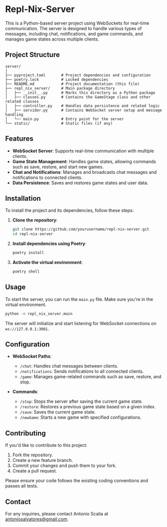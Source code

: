 # Repl-Nix-Server

This is a Python-based server project using WebSockets for real-time communication. The server is designed to handle various types of messages, including chat, notifications, and game commands, and manages game states across multiple clients.

## Project Structure

```
server/
│
├── pyproject.toml       # Project dependencies and configuration
├── poetry.lock          # Locked dependencies
├── README.md            # Project documentation (this file)
├── repl_nix_server/     # Main package directory
│   ├── __init__.py      # Marks this directory as a Python package
│   ├── classes.py       # Contains the GameStage class and other related classes
│   ├── controller.py    # Handles data persistence and related logic
│   ├── servidor.py      # Contains WebSocket server setup and message handling
│   └── main.py          # Entry point for the server
└── static/              # Static files (if any)
```

## Features

- **WebSocket Server**: Supports real-time communication with multiple clients.
- **Game State Management**: Handles game states, allowing commands such as save, restore, and start new games.
- **Chat and Notifications**: Manages and broadcasts chat messages and notifications to connected clients.
- **Data Persistence**: Saves and restores game states and user data.

## Installation

To install the project and its dependencies, follow these steps:

1. **Clone the repository**:

   ```bash
   git clone https://github.com/yourusername/repl-nix-server.git
   cd repl-nix-server
   ```

2. **Install dependencies using Poetry**:

   ```bash
   poetry install
   ```

3. **Activate the virtual environment**:

   ```bash
   poetry shell
   ```

## Usage

To start the server, you can run the `main.py` file. Make sure you're in the virtual environment.

```bash
python -m repl_nix_server.main
```

The server will initialize and start listening for WebSocket connections on `ws://127.0.0.1:3001`.

## Configuration

- **WebSocket Paths**:
  - `/chat`: Handles chat messages between clients.
  - `/notifications`: Sends notifications to all connected clients.
  - `/game`: Manages game-related commands such as save, restore, and stop.

- **Commands**:
  - `/stop`: Stops the server after saving the current game state.
  - `/restore`: Restores a previous game state based on a given index.
  - `/save`: Saves the current game state.
  - `/newGame`: Starts a new game with specified configurations.

## Contributing

If you'd like to contribute to this project:

1. Fork the repository.
2. Create a new feature branch.
3. Commit your changes and push them to your fork.
4. Create a pull request.

Please ensure your code follows the existing coding conventions and passes all tests.


## Contact

For any inquiries, please contact Antonio Scalia at [antoniosalvatores@gmail.com](mailto:antoniosalvatores@gmail.com).